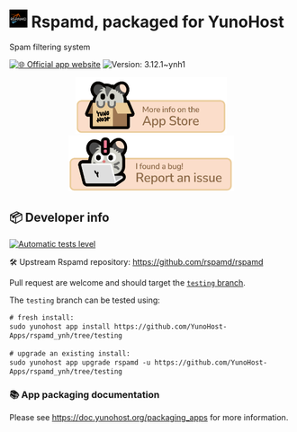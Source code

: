 <!--
N.B.: This README was automatically generated by <https://github.com/YunoHost/apps_tools/blob/main/readme_generator>
It shall NOT be edited by hand.
-->

<h1>
  <img src="https://raw.githubusercontent.com/YunoHost/apps/master/logos/rspamd.png" width="32px" alt="Logo of Rspamd">
  Rspamd, packaged for YunoHost
</h1>

Spam filtering system

[![🌐 Official app website](https://img.shields.io/badge/Official_app_website-darkgreen?style=for-the-badge)](https://rspamd.com/)
![Version: 3.12.1~ynh1](https://img.shields.io/badge/Version-3.12.1~ynh1-rgba(0,150,0,1)?style=for-the-badge)

<div align="center">
<a href="https://apps.yunohost.org/app/rspamd"><img height="100px" src="https://github.com/YunoHost/yunohost-artwork/raw/refs/heads/main/badges/neopossum-badges/badge_more_info_on_the_appstore.svg"/></a>
<a href="https://github.com/YunoHost-Apps/rspamd_ynh/issues"><img height="100px" src="https://github.com/YunoHost/yunohost-artwork/raw/refs/heads/main/badges/neopossum-badges/badge_report_an_issue.svg"/></a>
</div>

## 📦 Developer info

[![Automatic tests level](https://apps.yunohost.org/badge/cilevel/rspamd)](https://ci-apps.yunohost.org/ci/apps/rspamd/)

🛠️ Upstream Rspamd repository: <https://github.com/rspamd/rspamd>

Pull request are welcome and should target the [`testing` branch](https://github.com/YunoHost-Apps/rspamd_ynh/tree/testing).

The `testing` branch can be tested using:
```
# fresh install:
sudo yunohost app install https://github.com/YunoHost-Apps/rspamd_ynh/tree/testing

# upgrade an existing install:
sudo yunohost app upgrade rspamd -u https://github.com/YunoHost-Apps/rspamd_ynh/tree/testing
```

### 📚 App packaging documentation

Please see <https://doc.yunohost.org/packaging_apps> for more information.
